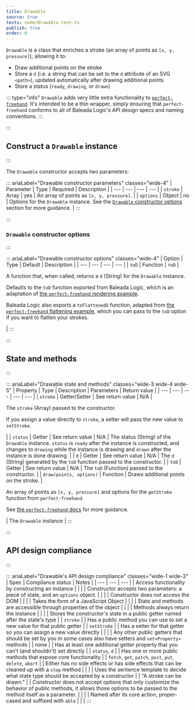 ```yaml
---
title: Drawable
source: true
tests: node/Drawable.test.ts
publish: true
order: 0
---
```


`Drawable` is a class that enriches a stroke (an array of points as `[x, y, pressure]`), allowing it to:
- Draw additional points on the stroke
- Store a `d` (i.e. a string that can be set to the `d` attribute of an SVG `<path>`), updated automatically after drawing additional points
- Store a status (`ready`, `drawing`, or `drawn`)

::: type="info"
`Drawable` adds very little extra functionality to [`perfect-freehand`](https://www.perfectfreehand.com/). It's intended to be a thin wrapper, simply ensuring that `perfect-freehand` conforms to all of Baleada Logic's API design specs and naming conventions.
:::


:::
## Construct a `Drawable` instance
:::

The `Drawable` constructor accepts two parameters:

::: ariaLabel="Drawable constructor parameters" classes="wide-4"
| Parameter | Type | Required | Description |
| --- | --- | --- | --- |
| `stroke` | Array | yes | An array of points as `[x, y, pressure]`. |
| `options` | Object | no | Options for the `Drawable` instance. See the [`Drawable` constructor options](#Drawable-constructor-options) section for more guidance. |
:::


:::
### `Drawable` constructor options
:::

::: ariaLabel="Drawable constructor options" classes="wide-4"
| Option | Type | Default | Description |
| --- | --- | --- | --- |
| `toD` | Function | `toD` | <p>A function that, when called, returns a `d` (String) for the `Drawable` instance.</p><p>Defaults to the `toD` function exported from Baleada Logic, which is an adaptation of [the `perfect-freehand` rendering example](https://github.com/steveruizok/perfect-freehand#rendering).</p><p>Baleada Logic also exports a `toFlattenedD` function, adapted from [the `perfect-freehand` flattening example](https://github.com/steveruizok/perfect-freehand#flattening), which you can pass to the `toD` option if you want to flatten your strokes.</p> |
:::


:::
## State and methods
:::

::: ariaLabel="Drawable state and methods" classes="wide-3 wide-4 wide-5"
| Property | Type | Description | Parameters | Return value |
| --- | --- | --- | --- | --- |
| `stroke` | Getter/Setter | See return value | N/A | <p>The `stroke` (Array) passed to the constructor.</p><p>If you assign a value directly to `stroke`, a setter will pass the new value to `setStroke`.</p> |
| `status` | Getter | See return value | N/A | The status (String) of the `Drawable` instance. `status` is `ready` after the instance is constructed, and changes to `drawing` while the instance is drawing and `drawn` after the instance is done drawing. |
| `d` | Getter | See return value | N/A | The `d` (String) generated by the `toD` function passed to the constructor. |
| `toD` | Getter | See return value | N/A | The `toD` (Function) passed to the constructor. |
| `draw(points, options)` | Function | Draws additional points on the stroke. | <p>An array of points as `[x, y, pressure]` and options for the `getStroke` function from `perfect-freehand`.</p><p>See [the `perfect-freehand` docs](https://github.com/steveruizok/perfect-freehand#options) for more guidance.</p> | The `Drawable` instance |
:::


:::
## API design compliance
:::

::: ariaLabel="Drawable's API design compliance"  classes="wide-1 wide-3"
| Spec | Compliance status | Notes |
| --- | --- | --- |
| Access functionality by constructing an instance | <BrandApiDesignSpecCheckmark /> |  |
| Constructor accepts two parameters: a piece of state, and an `options` object. | <BrandApiDesignSpecCheckmark /> |  |
| Constructor does not access the DOM | <BrandApiDesignSpecCheckmark /> |  |
| Takes the form of a JavaScript Object | <BrandApiDesignSpecCheckmark /> |  |
| State and methods are accessible through properties of the object | <BrandApiDesignSpecCheckmark /> |  |
| Methods always return the instance | <BrandApiDesignSpecCheckmark /> |  |
| Stores the constructor's state in a public getter named after the state's type | <BrandApiDesignSpecCheckmark /> | `stroke`  |
| Has a public method you can use to set a new value for that public getter | <BrandApiDesignSpecCheckmark /> | `setStroke` |
| Has a setter for that getter so you can assign a new value directly | <BrandApiDesignSpecCheckmark /> |  |
| Any other public getters that should be set by you in some cases also have setters and `set<Property>` methods | <BrandApiDesignSpecCheckmark /> | none |
| Has at least one additional getter property that you can't (and shouldn't) set directly | <BrandApiDesignSpecCheckmark /> | `status`, `d` |
| Has one or more public methods that expose core functionality | <BrandApiDesignSpecCheckmark /> | `fetch`, `get`, `patch`, `post`, `put`, `delete`, `abort` |
| Either has no side effects or has side effects that can be cleaned up with a `stop` method | <BrandApiDesignSpecCheckmark /> |  |
| Uses the sentence template to decide what state type should be accepted by a constructor | <BrandApiDesignSpecCheckmark /> | "A stroke can be drawn." |
| Constructor does not accept options that only customize the behavior of public methods, it allows those options to be passed to the method itself as a parameter. | <BrandApiDesignSpecCheckmark /> | |
| Named after its core action, proper-cased and suffixed with `able` | <BrandApiDesignSpecCheckmark /> | |
:::

